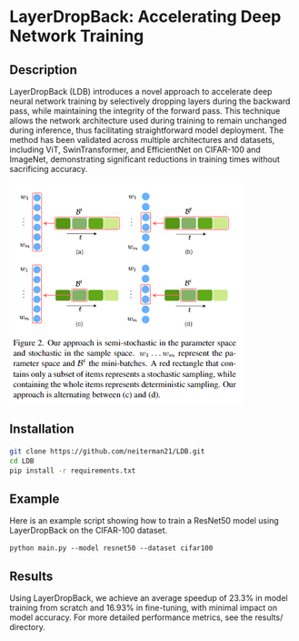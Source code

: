 # LayerDropBack: Accelerating Deep Network Training

## Description
LayerDropBack (LDB) introduces a novel approach to accelerate deep neural network training by selectively dropping layers during the backward pass, while maintaining the integrity of the forward pass. This technique allows the network architecture used during training to remain unchanged during inference, thus facilitating straightforward model deployment. The method has been validated across multiple architectures and datasets, including ViT, SwinTransformer, and EfficientNet on CIFAR-100 and ImageNet, demonstrating significant reductions in training times without sacrificing accuracy.

![scheme](scheme.PNG)

## Installation

```bash
git clone https://github.com/neiterman21/LDB.git
cd LDB
pip install -r requirements.txt
```
## Example
Here is an example script showing how to train a ResNet50 model using LayerDropBack on the CIFAR-100 dataset.

```
python main.py --model resnet50 --dataset cifar100
```

## Results
Using LayerDropBack, we achieve an average speedup of 23.3% in model training from scratch and 16.93% in fine-tuning, with minimal impact on model accuracy. For more detailed performance metrics, see the results/ directory.
